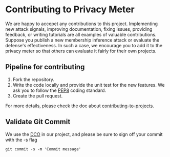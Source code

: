 # Contributing to Privacy Meter

We are happy to accepet any contributions to this project. Implementing new attack signals, improving documentation, fixing issues, providing feedback, or writing tutorials are all examples of valuable contributions.
Suppose you publish a new membership inference attack or evaluate the defense's effectiveness. In such a case, we encourage you to add it to the privacy meter so that others can evaluate it fairly for their own projects.

## Pipeline for contributing

1. Fork the repository.
2. Write the code locally and provide the unit test for the new features. We ask you to follow the [PEP8](https://peps.python.org/pep-0008/) coding standard.
3. Create the pull request.

For more details, please check the doc about [contributing-to-projects](https://docs.github.com/en/get-started/quickstart/contributing-to-projects).

## Validate Git Commit

We use the [DCO](https://developercertificate.org/) in our project, and please be sure to sign off your commit with the -s flag
```
git commit -s -m 'Commit message'
```
